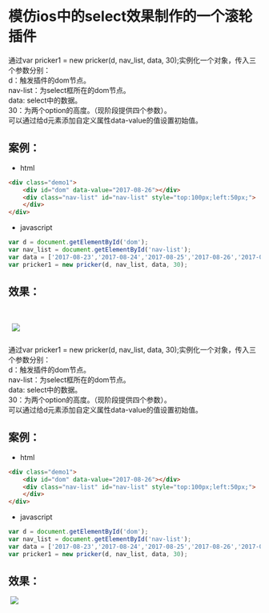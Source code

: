 # 模仿ios中的select效果制作的一个滚轮插件
通过var pricker1 = new pricker(d, nav_list, data, 30);实例化一个对象，传入三个参数分别：<br/>
d：触发插件的dom节点。<br/>
nav-list：为select框所在的dom节点。<br/>
data: select中的数据。<br/>
30：为两个option的高度。（现阶段提供四个参数）。<br/>
可以通过给d元素添加自定义属性data-value的值设置初始值。
## 案例：
* html
```html
<div class="demo1">
	<div id="dom" data-value="2017-08-26"></div>
	<div class="nav-list" id="nav-list" style="top:100px;left:50px;">
	</div>
</div>
```
* javascript
```javascript
var d = document.getElementById('dom');
var nav_list = document.getElementById('nav-list');
var data = ['2017-08-23','2017-08-24','2017-08-25','2017-08-26','2017-08-27','2017-08-28','2017-08-29','2017-08-30','2017-08-31','2017-09-01','2017-09-02','2017-09-03','2017-09-04','2017-09-05','2017-09-06','2017-09-07','2017-09-08','2017-09-09','2017-09-10','2017-09-11','2017-09-12','2017-09-13','2017-09-14','2017-09-15','2017-09-16','2017-09-17','2017-09-18','2017-09-19'];
var pricker1 = new pricker(d, nav_list, data, 30);
```
## 效果：
  ![](https://github.com/erpang123/pricker-dmeo/raw/master/Screenshots/pricker.png)
=======
通过var pricker1 = new pricker(d, nav_list, data, 30);实例化一个对象，传入三个参数分别：<br/>
d：触发插件的dom节点。<br/>
nav-list：为select框所在的dom节点。<br/>
data: select中的数据。<br/>
30：为两个option的高度。（现阶段提供四个参数）。<br/>
可以通过给d元素添加自定义属性data-value的值设置初始值。
## 案例：
* html
```html
<div class="demo1">
	<div id="dom" data-value="2017-08-26"></div>
	<div class="nav-list" id="nav-list" style="top:100px;left:50px;">
	</div>
</div>
```
* javascript
```javascript
var d = document.getElementById('dom');
var nav_list = document.getElementById('nav-list');
var data = ['2017-08-23','2017-08-24','2017-08-25','2017-08-26','2017-08-27','2017-08-28','2017-08-29','2017-08-30','2017-08-31','2017-09-01','2017-09-02','2017-09-03','2017-09-04','2017-09-05','2017-09-06','2017-09-07','2017-09-08','2017-09-09','2017-09-10','2017-09-11','2017-09-12','2017-09-13','2017-09-14','2017-09-15','2017-09-16','2017-09-17','2017-09-18','2017-09-19'];
var pricker1 = new pricker(d, nav_list, data, 30);
```
## 效果：
  ![](https://github.com/erpang123/pricker-dmeo/raw/master/Screenshots/pricker.png)
